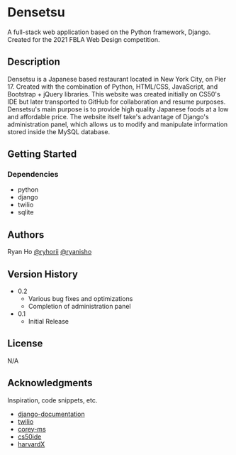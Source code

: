 # Densetsu

A full-stack web application based on the Python framework, Django. Created for the 2021 FBLA Web Design competition.

## Description

Densetsu is a Japanese based restaurant located in New York City, on Pier 17. Created with the combination of Python, HTML/CSS, JavaScript, and Bootstrap + jQuery libraries. This website was created initially on CS50's IDE but later transported to GitHub for collaboration and resume purposes. Densetsu's main purpose is to provide high quality Japanese foods at a low and affordable price. The website itself take's advantage of Django's administration panel, which allows us to modify and manipulate information stored inside the MySQL database. 

## Getting Started

### Dependencies

* python
* django
* twilio
* sqlite

## Authors

Ryan Ho
[@ryhorii](https://twitter.com/ryhorii)
[@ryanisho](https://instagram.com/ryanisho)

## Version History

* 0.2
    * Various bug fixes and optimizations
    * Completion of administration panel
* 0.1
    * Initial Release

## License

N/A

## Acknowledgments

Inspiration, code snippets, etc.
* [django-documentation](https://docs.djangoproject.com/en/4.1/)
* [twilio](https://www.twilio.com/docs/sms)
* [corey-ms](https://www.youtube.com/c/Coreyms)
* [cs50ide](https://ide.cs50.io/f799d562fe1642c5b01355ad9c50a13e)
* [harvardX](https://www.edx.org/school/harvardx)
